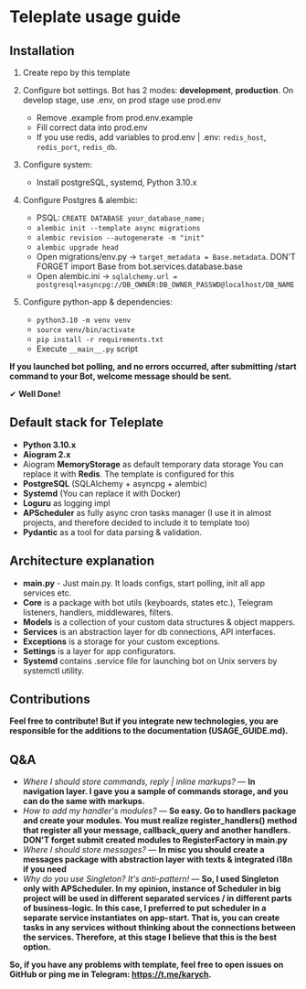 # Teleplate usage guide

## Installation

1) Create repo by this template

2) Configure bot settings. Bot has 2 modes: **development**, **production**. On develop stage, use .env, on prod stage
   use prod.env
    - Remove .example from prod.env.example
    - Fill correct data into prod.env
    - If you use redis, add variables to prod.env | .env:
      `redis_host`, `redis_port`, `redis_db`.

3) Configure system:
    - Install postgreSQL, systemd, Python 3.10.x

4) Configure Postgres & alembic:
    - PSQL: `CREATE DATABASE your_database_name;`
    - `alembic init --template async migrations`
    - `alembic revision --autogenerate -m "init"`
    - `alembic upgrade head`
    - Open migrations/env.py -> `target_metadata = Base.metadata`. DON'T FORGET import Base from
      bot.services.database.base
    - Open alembic.ini -> `sqlalchemy.url = postgresql+asyncpg://DB_OWNER:DB_OWNER_PASSWD@localhost/DB_NAME`

5) Configure python-app & dependencies:
    - `python3.10 -m venv venv`
    - `source venv/bin/activate`
    - `pip install -r requirements.txt`
    - Execute `__main__.py` script

**If you launched bot polling, and no errors occurred, after submitting /start command to your Bot, welcome message
should be sent.**

✔ **Well Done!**

## Default stack for Teleplate

- **Python 3.10.x**
- **Aiogram 2.x**
- Aiogram **MemoryStorage** as default temporary data storage You can replace it with **Redis**. The template is
  configured for this
- **PostgreSQL** (SQLAlchemy + asyncpg + alembic)
- **Systemd** (You can replace it with Docker)
- **Loguru** as logging impl
- **APScheduler** as fully async cron tasks manager (I use it in almost projects, and therefore decided to include it to
  template too)
- **Pydantic** as a tool for data parsing & validation.

## Architecture explanation

- **main.py** - Just main.py. It loads configs, start polling, init all app services etc.
- **Core** is a package with bot utils (keyboards, states etc.), Telegram listeners, handlers, middlewares, filters.
- **Models** is a collection of your custom data structures & object mappers.
- **Services** is an abstraction layer for db connections, API interfaces.
- **Exceptions** is a storage for your custom exceptions.
- **Settings** is a layer for app configurators.
- **Systemd** contains .service file for launching bot on Unix servers by systemctl utility.

## Contributions
**Feel free to contribute! But if you integrate new technologies, you are responsible for the 
additions to the documentation (USAGE_GUIDE.md).**

## Q&A

- *Where I should store commands, reply | inline markups?* — **In navigation layer. I gave you a sample of commands
  storage, and you can do the same with markups.**
- *How to add my handler's modules?* — **So easy. Go to handlers package and create your modules. You must realize
  register_handlers() method that register all your message, callback_query and another handlers. DON'T forget submit
  created modules to RegisterFactory in main.py**
- *Where I should store messages?* — **In misc you should create a messages package with abstraction layer with texts &
  integrated i18n if you need**
- *Why do you use Singleton? It's anti-pattern!* — **So, I used Singleton only with APScheduler. In my opinion,
  instance of Scheduler in big project will be used in different separated services / in different parts of
  business-logic.
  In this case, I preferred to put scheduler in a separate service instantiates on app-start. That is, you can create tasks in
  any services without thinking about the connections between the services. Therefore, at this stage I believe that this
  is the best option.**

**So, if you have any problems with template, feel free to open issues on GitHub or ping me in Telegram:
https://t.me/karych.**
